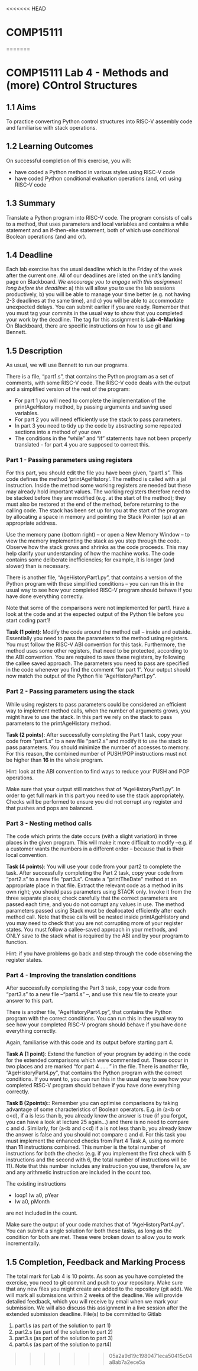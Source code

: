 <<<<<<< HEAD
# COMP15111
=======
# COMP15111 Lab 4 - Methods and (more) COntrol Structures

## 1.1 Aims
To practice converting Python control structures into RISC-V assembly code and familiarise with stack operations.

## 1.2 Learning Outcomes
On successful completion of this exercise, you will:
- have coded a Python method in various styles using RISC-V code
- have coded Python conditional evaluation operations (and, or) using RISC-V code

## 1.3 Summary
Translate a Python program into RISC-V code. The program consists of calls to a method, that uses parameters and local variables and contains a while statement and an if-then-else statement, both of which use conditional Boolean operations (and and or).

## 1.4 Deadline
Each lab exercise has the usual deadline which is the Friday of the week after the current one. All of our deadlines are listed on the unit’s landing page on Blackboard. *We encourage you to engage with this assignment long before the deadline*: a) this will allow you to use the lab sessions productively, b) you will be able to manage your time better (e.g. not having 2-3 deadlines at the same time), and c) you will be able to accommodate unexpected delays. You can submit earlier if you are ready.
Remember that you must tag your commits in the usual way to show that you completed your work by the deadline. The tag for this assignment is **Lab-4-Marking**
On Blackboard, there are specific instructions on how to use git and Bennett.

## 1.5 Description

As usual, we will use Bennett to run our programs. 

There is a file, “part1.s”, that contains the Python program as a set of comments, with some RISC-V code. The RISC-V code deals with the output and a simplified version of the rest of the program:

- For part 1 you will need to complete the implementation of the printAgeHistory method, by passing arguments and saving used variables.
- For part 2 you will need efficiently use the stack to pass parameters.
- In part 3 you need to tidy up the code by abstracting some repeated sections into a method of your own
- The conditions in the “while” and “if” statements have not been properly translated - for part 4 you are supposed to correct this.

### Part 1 - Passing parameters using registers

For this part, you should edit the file you have been given, “part1.s”.
This code defines the method ‘printAgeHistory’. The method is called with a jal instruction. 
Inside the method some working registers are needed but these may already hold important values. The working registers therefore need to be stacked before they are modified (e.g. at the start of the method); they must also be restored at the end of the method, before returning to the calling code.
The stack has been set up for you at the start of the program by allocating a space in memory and pointing the Stack Pointer (sp) at an appropriate address.

Use the memory pane (bottom right) – or open a New Memory Window – to view the memory implementing the stack as you step through the code. Observe how the stack grows and shrinks as the code proceeds. This may help clarify your understanding of how the machine works.
The code contains some deliberate inefficiencies; for example, it is longer (and slower) than is necessary.

There is another file, “AgeHistoryPart1.py”, that contains a version of the Python program with these simplified conditions – you can run this in the usual way to see how your completed RISC-V program should behave if you have done everything correctly.

Note that some of the comparisons were not implemented for part1. Have a look at the code and at the expected output of the Python file before you start coding part1!

**Task (1 point)**: Modify the code around the method call – inside and outside.
Essentially you need to pass the parameters to the method using registers. You must follow the RISC-V ABI convention for this task. Furthermore, the method uses some other registers, that need to be protected, according to the ABI convention. You are required to save these registers, by following the callee saved approach. The parameters you need to pass are specified in the code whenever you find the comment “for part 1”.
Your output should now match the output of the Python file “AgeHistoryPart1.py”.


### Part 2 - Passing parameters using the stack

While using registers to pass parameters could be considered an efficient way to implement method calls, when the number of arguments grows, you might have to use the stack. In this part we rely on the stack to pass parameters to the printAgeHistory method.

**Task (2 points)**: After successfully completing the Part 1 task, copy your code from “part1.s” to a new file “part2.s” and modify it to use the stack to pass parameters. You should minimize the number of accesses to memory. For this reason, the combined number of PUSH/POP instructions must not be higher than **16** in the whole program.

Hint: look at the ABI convention to find ways to reduce your PUSH and POP operations.

Make sure that your output still matches that of “AgeHistoryPart1.py”.
In order to get full mark in this part you need to use the stack appropriately. Checks will be performed to ensure you did not corrupt any register and that pushes and pops are balanced.


### Part 3 - Nesting method calls

The code which prints the date occurs (with a slight variation) in three places in the given program. This will make it more difficult to modify –e.g. if a customer wants the numbers in a different order – because that is their local convention.

**Task (4 points)**: You will use your code from your part2 to complete the task. After successfully completing the Part 2 task, copy your code from “part2.s” to a new file “part3.s”. Create a "printTheDate" method at an appropriate place in that file.  Extract the relevant code as a method in its own right; you should pass parameters using STACK only. Invoke it from the three separate places; check carefully that the correct parameters are passed each time, and you do not corrupt any values in use. The method parameters passed using Stack must be deallocated efficiently after each method call. Note that these calls will be nested inside printAgeHistory and you may need to check that you are not corrupting more of your register states. You must follow a callee-saved approach in your methods, and ONLY save to the stack what is required by the ABI and by your program to function.

Hint: if you have problems go back and step through the code observing the register states.


### Part 4 - Improving the translation conditions

After successfully completing the Part 3 task, copy your code from “part3.s” to a new file –“part4.s” –, and use this new file to create your answer to this part. 

There is another file, “AgeHistoryPart4.py”, that contains the Python program with the correct conditions. You can run this in the usual way to see how your completed RISC-V program should behave if you have done everything correctly.

Again, familiarise with this code and its output before starting part 4.


**Task A (1 point)**: Extend the function of your program by adding in the code for the extended comparisons which were commented out. These occur in two places and are marked “for part 4 . . . ” in the file.
There is another file, “AgeHistoryPart4.py”, that contains the Python program with the correct conditions. If you want to, you can run this in the usual way to see how your completed RISC-V program should behave if you have done everything correctly.

**Task B (2points):**: Remember you can optimise comparisons by taking advantage of some characteristics of Boolean operators. 
E.g. in (a<b or c<d), if a is less than b, you already know the answer is true (if you forgot, you can have a look at lecture 25 again…) and there is no need to compare c and d.
Similarly, for (a<b and c<d) if a is not less than b, you already know the answer is false and you should not compare c and d.
For this task you must implement the enhanced checks from Part 4 Task A, using no more than **11** instructions combined.
This number is the total number of instructions for both the checks (e.g. if you implement the first check with 5 instructions and the second with 6, the total number of instructions will be 11).
Note that this number includes any instruction you use, therefore lw, sw and any arithmetic instruction are included in the count too.

The existing instructions

- loop1     lw a0, pYear
- lw a0, pMonth

are not included in the count.

Make sure the output of your code matches that of “AgeHistoryPart4.py”.
You can submit a single solution for both these tasks, as long as the condition for both are met. These were broken down to allow you to work incrementally.



## 1.5 Completion, Feedback and Marking Process

The total mark for Lab 4 is 10 points. As soon as you have completed the exercise, you need to git commit and push to your repository. Make sure that any new files you might create are added to the repository (git add).
We will mark all submissions within 2 weeks of the deadline. We will provide detailed feedback, which you will receive by email when we mark your submission. We will also discuss this assignment in a live session after the extended submission deadline.
File(s) to be committed to Gitlab
1)	part1.s (as part of the solution to part 1)
2)	part2.s (as part of the solution to part 2)
3)	part3.s (as part of the solution to part 3)
4)	part4.s (as part of the solution to part4) 
>>>>>>> 05a2a9d19c1980471eca50415c04a8ab7a2ece5a
